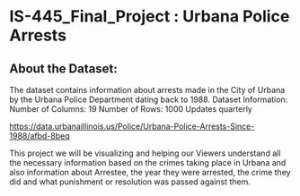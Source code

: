 # IS-445_Final_Project : Urbana Police Arrests


## About the Dataset:
The dataset contains information about arrests made in the City of Urbana by the Urbana Police Department dating back to 1988.
Dataset Information:
Number of Columns: 19
Number of Rows: 1000
Updates quarterly

https://data.urbanaillinois.us/Police/Urbana-Police-Arrests-Since-1988/afbd-8beq

This project we will be visualizing and helping our Viewers understand all the necessary 
information based on the crimes taking place in Urbana and also information about Arrestee, 
the year they were arrested, the crime they did and what punishment or resolution was passed against them.
